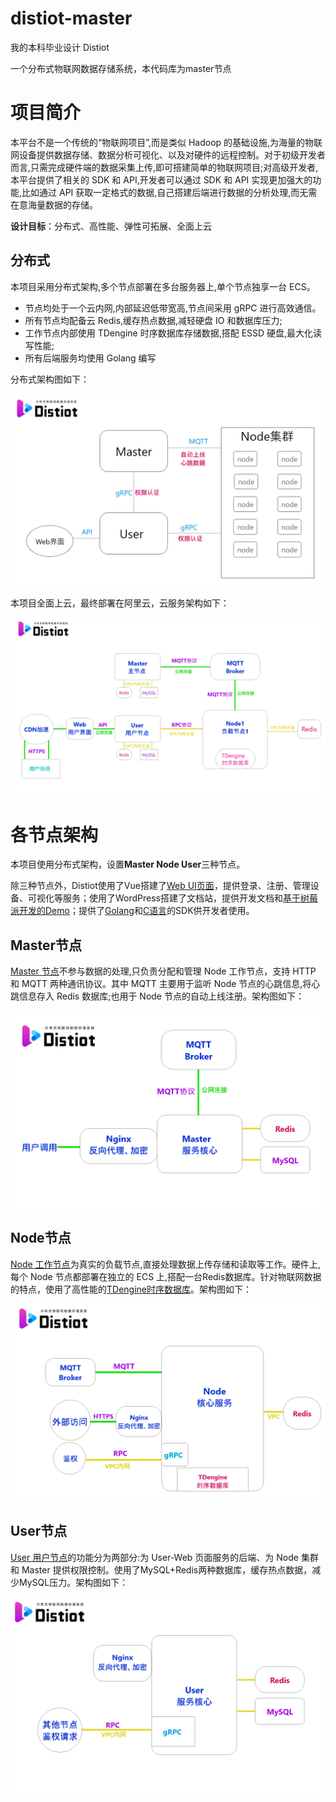 # distiot-master

我的本科毕业设计 Distiot

一个分布式物联网数据存储系统，本代码库为master节点

# 项目简介

本平台不是一个传统的“物联网项目”,而是类似 Hadoop 的基础设施,为海量的物联网设备提供数据存储、数据分析可视化、以及对硬件的远程控制。对于初级开发者而言,只需完成硬件端的数据采集上传,即可搭建简单的物联网项目;对高级开发者,本平台提供了相关的 SDK 和 API,开发者可以通过 SDK 和 API 实现更加强大的功能,比如通过 API 获取一定格式的数据,自己搭建后端进行数据的分析处理,而无需在意海量数据的存储。

**设计目标**：分布式、高性能、弹性可拓展、全面上云

## 分布式

本项目采用分布式架构,多个节点部署在多台服务器上,单个节点独享一台 ECS。

* 节点均处于一个云内网,内部延迟低带宽高,节点间采用 gRPC 进行高效通信。
* 所有节点均配备云 Redis,缓存热点数据,减轻硬盘 IO 和数据库压力;
* 工作节点内部使用 TDengine 时序数据库存储数据,搭配 ESSD 硬盘,最大化读写性能;
* 所有后端服务均使用 Golang 编写

分布式架构图如下：

![总体架构图](assets/totalframe.png)

本项目全面上云，最终部署在阿里云，云服务架构如下：

![云服务架构](assets/cloudserver.png)

# 各节点架构

本项目使用分布式架构，设置**Master Node User**三种节点。

除三种节点外，Distiot使用了Vue搭建了[Web UI页面](https://github.com/Sirlanri/distiot-user-web)，提供登录、注册、管理设备、可视化等服务；使用了WordPress搭建了文档站，提供开发文档和[基于树莓派开发的Demo](https://github.com/Sirlanri/distiot-pi-upload)；提供了[Golang](https://github.com/Sirlanri/distiot-sdk-go)和[C语言](https://github.com/Sirlanri/distiot-sdk-c)的SDK供开发者使用。

## Master节点

[Master 节点](https://github.com/Sirlanri/distiot-master)不参与数据的处理,只负责分配和管理 Node 工作节点，支持 HTTP 和 MQTT 两种通讯协议。其中 MQTT 主要用于监听 Node 节点的心跳信息,将心跳信息存入 Redis 数据库;也用于 Node 节点的自动上线注册。架构图如下：

![Master节点架构图](assets/master.png)


## Node节点

[Node 工作节点](https://github.com/Sirlanri/distiot-node)为真实的负载节点,直接处理数据上传存储和读取等工作。硬件上,每个 Node 节点都部署在独立的 ECS 上,搭配一台Redis数据库。针对物联网数据的特点，使用了高性能的[TDengine时序数据库](https://github.com/taosdata/TDengine)。架构图如下：

![Node节点架构图](assets/Node.png)

## User节点

[User 用户节点](https://github.com/Sirlanri/distiot-user-server)的功能分为两部分:为 User-Web 页面服务的后端、为 Node 集群和 Master 提供权限控制。使用了MySQL+Redis两种数据库，缓存热点数据，减少MySQL压力。架构图如下：

![User节点架构图](assets/User.png)

